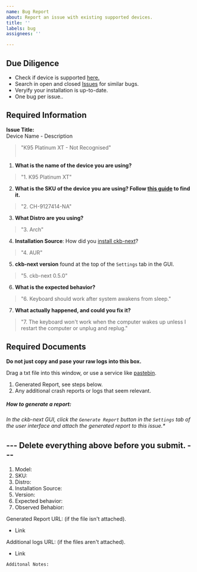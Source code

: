 ```yaml
---
name: Bug Report
about: Report an issue with existing supported devices.
title: ''
labels: bug
assignees: ''

---
```

## Due Diligence
- Check if device is supported [here.](#)
- Search in open and closed [Issues](https://github.com/ckb-next/ckb-next/issues) for similar bugs.
- Veryify your installation is up-to-date.
- One bug per issue..


## Required Information
**Issue Title:**</br>
Device Name - Description
> "K95 Platinum XT - Not Recognised"
</br></br>

1. **What is the name of the device you are using?**
> "1. K95 Platinum XT"
2. **What is the SKU of the device you are using? Follow [this guide](https://help.corsair.com/hc/en-us/articles/360025378691-Find-a-Serial-Number-or-Lot-Code) to find it.**
> "2. CH-9127414-NA"
3. **What Distro are you using?**
> "3. Arch"
4. **Installation Source**:
How did you [install ckb-next](https://github.com/ckb-next/ckb-next/wiki/Linux-Installation)? 
> "4. AUR"
5. **ckb-next version** found at the top of the `Settings` tab in the GUI.
> "5. ckb-next 0.5.0"
6. **What is the expected behavior?**
> "6. Keyboard should work after system awakens from sleep."
7. **What actually happened, and could you fix it?**
> "7. The keyboard won't work when the computer wakes up unless I restart the computer or unplug and replug."

## Required Documents
**Do not just copy and pase your raw logs into this box.** </br>

Drag a txt file into this window, or use a service like [pastebin](https://pastebin.com/).

1. Generated Report, see steps below.
2. Any additional crash reports or logs that seem relevant.
##### How to generate a report: 
###### In the ckb-next GUI, click the `Generate Report` button in the `Settings` tab of the  user interface and attach the generated report to this issue.*

## --- Delete everything above before you submit. ---

1. Model:
2. SKU:
3. Distro:
4. Installation Source:
5. Version:
6. Expected behavior:
7. Observed Behabior:



Generated Report URL: (if the file isn't attached).
* Link

Additional logs URL: (if the files aren't attached).
* Link


```
Additonal Notes:


```